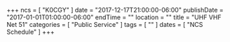 +++
ncs = [ "K0CGY" ]
date = "2017-12-17T21:00:00-06:00"
publishDate = "2017-01-01T01:00:00-06:00"
endTime = ""
location = ""
title = "UHF VHF Net 51"
categories = [ "Public Service" ]
tags = [ "" ]
dates = [ "NCS Schedule" ]
+++
